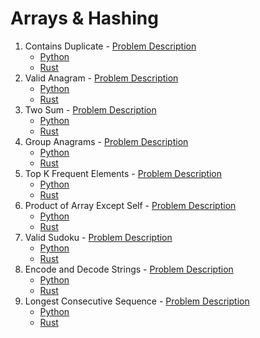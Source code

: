 # Arrays & Hashing

1. Contains Duplicate - [Problem Description](https://neetcode.io/problems/duplicate-integer)
   * [Python](contains_duplicate/solution.py)
   * [Rust](contains_duplicate/src/lib.rs)
2. Valid Anagram - [Problem Description](https://neetcode.io/problems/is-anagram)
   * [Python](valid_anagram/solution.py)
   * [Rust](valid_anagram/src/lib.rs)
3. Two Sum - [Problem Description](https://neetcode.io/problems/two-integer-sum)
   * [Python](two_sum/solution.py)
   * [Rust](two_sum/src/lib.rs)
4. Group Anagrams - [Problem Description](https://neetcode.io/problems/anagram-groups)
   * [Python](group_anagrams/solution.py)
   * [Rust](group_anagrams/src/lib.rs)
5. Top K Frequent Elements - [Problem Description](https://neetcode.io/problems/top-k-elements-in-list)
   * [Python](top_k_frequent_elements/solution.py)
   * [Rust](top_k_frequent_elements/src/lib.rs)
6. Product of Array Except Self - [Problem Description](https://neetcode.io/problems/products-of-array-discluding-self)
   * [Python](product_of_array_except_self/solution.py)
   * [Rust](product_of_array_except_self/src/lib.rs)
7. Valid Sudoku - [Problem Description](https://neetcode.io/problems/valid-sudoku)
   * [Python](valid_sudoku/solution.py)
   * [Rust](valid_sudoku/src/lib.rs)
8. Encode and Decode Strings - [Problem Description](https://neetcode.io/problems/string-encode-and-decode)
   * [Python](encode_and_decode_strings/solution.py)
   * [Rust](encode_and_decode_strings/src/lib.rs)
9. Longest Consecutive Sequence - [Problem Description](https://neetcode.io/problems/longest-consecutive-sequence)
   * [Python](longest_consecutive_sequence/solution.py)
   * [Rust](longest_consecutive_sequence/src/lib.rs)